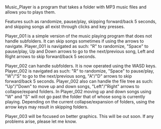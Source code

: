 Music_Player is a program that takes a folder with MP3 music files and allows you to plays them.

Features such as randomize, pause/play, skipping forward/back 5 seconds, and skipping songs all exist through clicks and key presses.

Player_001 is a simple version of the music playing program that does not handle subfolders. It can skip songs sometimes if using the arrows to navigate.
Player_001 is navigated as such: "R" to randomize, "Space" to pause/play, Up and Down arrows to go to the next/previous song, Left and Right arrows to skip forward/back 5 seconds.

Player_002 can handle subfolders. It is now operated using the WASD keys.
Player_002 is navigated as such: "R" to randomize, "Space" to pause/play, "W"/"S" to go to the next/previous song, "A"/"D" arrows to skip forward/back 5 seconds.
Player_002 also can handle the file tree as such: "Up"/"Down" to move up and down songs, "Left"/"Right" arrows to collapse/expand folders.
In Player_002 moving up and down songs using "W" and "S" will not go past the folder that of whose song is currently playing. Depending on the current collapse/expansion of folders, using the arrow keys may result in skipping folders.

Player_003 will be focused on better graphics. This will be out soon. If any problems arise, please let me know.
